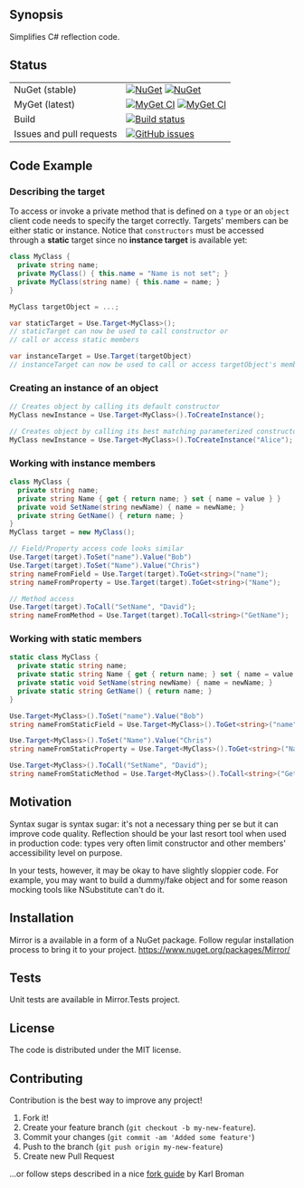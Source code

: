 ## Synopsis

Simplifies C# reflection code.

## Status
| | |
| --- | --- |
| NuGet (stable) | [![NuGet](https://img.shields.io/nuget/v/Mirror.svg)](https://www.nuget.org/packages/Mirror/) [![NuGet](https://img.shields.io/nuget/vpre/Mirror.svg)](https://www.nuget.org/packages/Mirror/) |
| MyGet (latest) | [![MyGet CI](https://img.shields.io/myget/another-guy/v/Mirror.svg)](https://www.myget.org/feed/another-guy/package/nuget/Mirror) [![MyGet CI](https://img.shields.io/myget/another-guy/vpre/Mirror.svg)](https://www.myget.org/feed/another-guy/package/nuget/Mirror) |
| Build| [![Build status](https://ci.appveyor.com/api/projects/status/as29kthpwxftaiy6?svg=true)](https://ci.appveyor.com/project/another-guy/mirror) |
| Issues and pull requests | [![GitHub issues](https://img.shields.io/github/issues/another-guy/mirror.svg?maxAge=2592000)](https://github.com/another-guy/Mirror/issues) |

## Code Example

### Describing the target

To access or invoke a private method that is defined on a `type` or an `object` client code needs to specify the target correctly.
Targets' members can be either static or instance.
Notice that `constructors` must be accessed through a **static** target since no **instance target** is available yet:

```cs
class MyClass {
  private string name;
  private MyClass() { this.name = "Name is not set"; }
  private MyClass(string name) { this.name = name; }
}

MyClass targetObject = ...;

var staticTarget = Use.Target<MyClass>();
// staticTarget can now be used to call constructor or
// call or access static members

var instanceTarget = Use.Target(targetObject)
// instanceTarget can now be used to call or access targetObject's members
```

### Creating an instance of an object

```cs
// Creates object by calling its default constructor
MyClass newInstance = Use.Target<MyClass>().ToCreateInstance();

// Creates object by calling its best matching parameterized constructor
MyClass newInstance = Use.Target<MyClass>().ToCreateInstance("Alice");
```

### Working with instance members

```cs
class MyClass {
  private string name;
  private string Name { get { return name; } set { name = value } }
  private void SetName(string newName) { name = newName; }
  private string GetName() { return name; }
}
MyClass target = new MyClass();

// Field/Property access code looks similar
Use.Target(target).ToSet("name").Value("Bob")
Use.Target(target).ToSet("Name").Value("Chris")
string nameFromField = Use.Target(target).ToGet<string>("name");
string nameFromProperty = Use.Target(target).ToGet<string>("Name");

// Method access
Use.Target(target).ToCall("SetName", "David");
string nameFromMethod = Use.Target(target).ToCall<string>("GetName");
```

### Working with static members

```cs
static class MyClass {
  private static string name;
  private static string Name { get { return name; } set { name = value } }
  private static void SetName(string newName) { name = newName; }
  private static string GetName() { return name; }
}

Use.Target<MyClass>().ToSet("name").Value("Bob")
string nameFromStaticField = Use.Target<MyClass>().ToGet<string>("name");

Use.Target<MyClass>().ToSet("Name").Value("Chris")
string nameFromStaticProperty = Use.Target<MyClass>().ToGet<string>("Name");

Use.Target<MyClass>().ToCall("SetName", "David");
string nameFromStaticMethod = Use.Target<MyClass>().ToCall<string>("GetName");
```

## Motivation

Syntax sugar is syntax sugar: it's not a necessary thing per se but it can improve code quality.
Reflection should be your last resort tool when used in production code:
types very often limit constructor and other members' accessibility level on purpose.

In your tests, however, it may be okay to have slightly sloppier code.
For example, you may want to build a dummy/fake object and for some reason mocking tools like NSubstitute can't do it.

## Installation

Mirror is a available in a form of a NuGet package.
Follow regular installation process to bring it to your project.
https://www.nuget.org/packages/Mirror/

## Tests

Unit tests are available in Mirror.Tests project.

## License

The code is distributed under the MIT license.

## Contributing

Contribution is the best way to improve any project!

1. Fork it!
2. Create your feature branch (```git checkout -b my-new-feature```).
3. Commit your changes (```git commit -am 'Added some feature'```)
4. Push to the branch (```git push origin my-new-feature```)
5. Create new Pull Request

...or follow steps described in a nice [fork guide](http://kbroman.org/github_tutorial/pages/fork.html) by Karl Broman
